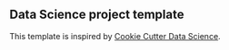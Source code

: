 ## Data Science project template 
This template is inspired by [Cookie Cutter Data Science](https://drivendata.github.io/cookiecutter-data-science/).